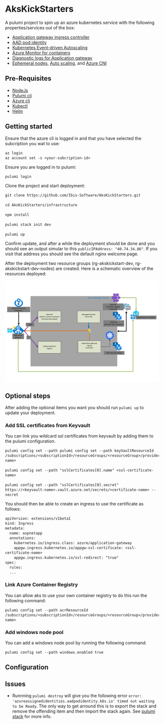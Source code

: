 # AksKickStarters
A pulumi project to spin up an azure kubernetes service with the following properties/services out of the box:
- [Application gateway ingress controller](https://docs.microsoft.com/en-us/azure/application-gateway/ingress-controller-overview)
- [AAD pod identity](https://github.com/Azure/aad-pod-identity)
- [Kubernetes Event-driven Autoscaling](https://keda.sh/)
- [Azure Monitor for containers](https://docs.microsoft.com/en-us/azure/azure-monitor/insights/container-insights-overview)
- [Diagnostic logs for Application gateway](https://docs.microsoft.com/en-us/azure/application-gateway/application-gateway-diagnostics)
- [Ephemeral nodes](https://docs.microsoft.com/en-us/azure/aks/cluster-configuration#ephemeral-os), [Auto scaling](https://docs.microsoft.com/en-us/azure/aks/cluster-autoscaler), and [Azure CNI](https://docs.microsoft.com/en-us/azure/aks/configure-azure-cni)

## Pre-Requisites
- [NodeJs](https://nodejs.org/en/)
- [Pulumi cli](https://www.pulumi.com/docs/get-started/azure/begin/)
- [Azure cli](https://docs.microsoft.com/en-us/cli/azure/install-azure-cli)
- [Kubectl](https://kubernetes.io/docs/tasks/tools/install-kubectl/)
- [Helm](https://helm.sh/docs/intro/install/)



## Getting started
Ensure that the azure cli is logged in and that you have selected the subcription you wat to use:
```
az login
az account set -s <your-subcription-id>
```

Ensure you are logged in to pulumi:

```
pulumi login
```
Clone the project and start deployment:

```
git clone https://github.com/Ibis-Software/AksKickStarters.git

cd AksKickStarters/infrastructure

npm install

pulumi stack init dev

pulumi up 
```
Confirm update, and after a while the deployment should be done and you should see an output simular to this `publicIPAddress: "40.74.34.86"`.
If you visit that address you should see the default nginx welcome page.

After the deployment two resource groups (rg-akskickstart-dev, rg-akskickstart-dev-nodes) are created. Here is a schematic overview of the resources deployed:

![architecture drawing](./images/akskickstarter.PNG)

## Optional steps 
After adding the optional items you want you should run `pulumi up` to update your deployment. 

### Add SSL certificates from Keyvault
You can link you wildcard ssl certificates from keyvault by adding them to the pulumi configuration.   
```
pulumi config set --path pulumi config set --path keyVaultResourceId /subscriptions/<subscriptionId>/resourceGroups/<resourceGroup>/providers/Microsoft.KeyVault/vaults/<keyvault-name>

pulumi config set --path "sslCertificates[0].name" <ssl-certificate-name>

pulumi config set --path "sslCertificates[0].secret" https://<keyvault-name>.vault.azure.net/secrets/<certificate-name> --secret
```

You should then be able to create an ingress to use the certificate as follows:
```
apiVersion: extensions/v1beta1
kind: Ingress
metadata:
  name: aspnetapp
  annotations:
    kubernetes.io/ingress.class: azure/application-gateway
    appgw.ingress.kubernetes.io/appgw-ssl-certificate: <ssl-certificate-name>
    appgw.ingress.kubernetes.io/ssl-redirect: "true"
spec:
  rules:
  ...
```

### Link Azure Container Registry
You can allow aks to use your own container registry to do this run the following command:
```
pulumi config set --path acrResourceId /subscriptions/<subscriptionId>/resourceGroups/<resourceGroup>/providers/Microsoft.ContainerRegistry/registries/<registry-name>
```

### Add windows node pool
You can add a windows node pool by running the following command:

```
pulumi config set --path windows.enabled true
```

## Configuration

## Issues

- Runnning `pulumi destroy` will give you the following error  `error: 'azureassignedidentities.aadpodidentity.k8s.io' timed out waiting to be Ready`. The only way to get arround this is to export the stack and remove the offending item and then import the stack again. See [pulumi stack](https://www.pulumi.com/docs/reference/cli/pulumi_stack/) for more info.





